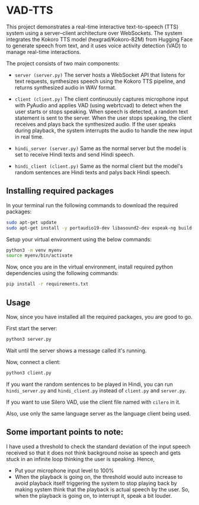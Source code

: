# VAD-TTS
This project demonstrates a real-time interactive text-to-speech (TTS) system using a server–client architecture over WebSockets. The system integrates the Kokoro TTS model (hexgrad/Kokoro-82M) from Hugging Face to generate speech from text, and it uses voice activity detection (VAD) to manage real-time interactions.

The project consists of two main components:

- `server (server.py)`
The server hosts a WebSocket API that listens for text requests, synthesizes speech using the Kokoro TTS pipeline, and returns synthesized audio in WAV format.

- `client (client.py)`
The client continuously captures microphone input with PyAudio and applies VAD (using webrtcvad) to detect when the user starts or stops speaking. When speech is detected, a random text statement is sent to the server. When the user stops speaking, the client receives and plays back the synthesized audio. If the user speaks during playback, the system interrupts the audio to handle the new input in real time.

- `hindi_server (server.py)`
Same as the normal server but the model is set to receive Hindi texts and send Hindi speech.

- `hindi_client (client.py)`
Same as the normal client but the model's random sentences are Hindi texts and palys back Hindi speech.


## Installing required packages
In your terminal run the following commands to download the required packages:
```bash
sudo apt-get update
sudo apt-get install -y portaudio19-dev libasound2-dev espeak-ng build-essential
```
Setup your virtual environment using the below commands:
```bash
python3 -m venv myenv
source myenv/bin/activate
```
Now, once you are in the virtual environment, install required python dependencies using the following commands:
```bash
pip install -r requirements.txt 
```

## Usage
Now, since you have installed all the required packages, you are good to go.

First start the server:
```bash
python3 server.py
```
Wait until the server shows a message called it's running.

Now, connect a client:
```bash
python3 client.py
```

If you want the random sentences to be played in Hindi, you can run `hindi_server.py` and `hindi_client.py` instead of `client.py` and `server.py`.

If you want to use Silero VAD, use the client file named with `cilero` in it.

Also, use only the same language server as the language client being used.

## Some important points to note:
I have used a threshold to check the standard deviation of the input speech received so that it does not think background noise as speech and gets stuck in an infinite loop thinking the user is speaking. Hence,

- Put your microphone input level to 100%
- When the playback is going on, the threshold would auto increase to avoid playback itself triggering the system to stop playing back by making system think that the playback is actual speech by the user. So, when the playback is going on, to interrupt it, speak a bit louder.